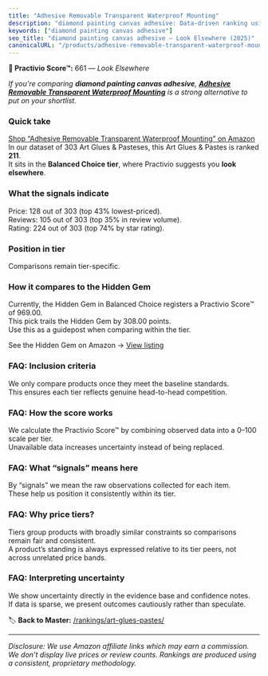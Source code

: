 ```yaml
---
title: "Adhesive Removable Transparent Waterproof Mounting"
description: "diamond painting canvas adhesive: Data-driven ranking using the Practivio Score™. Positioned by quality, value, demand, findability, momentum."
keywords: ["diamond painting canvas adhesive"]
seo_title: "diamond painting canvas adhesive — Look Elsewhere (2025)"
canonicalURL: "/products/adhesive-removable-transparent-waterproof-mounting-B08VVJPK1J/"
---
```


**🚫 Practivio Score™:** 661 — _Look Elsewhere_


*If you're comparing **diamond painting canvas adhesive**, **[Adhesive Removable Transparent Waterproof Mounting](https://www.amazon.com/dp/B08VVJPK1J?tag=practivio-20)** is a strong alternative to put on your shortlist.*
### Quick take
[Shop “Adhesive Removable Transparent Waterproof Mounting” on Amazon](https://www.amazon.com/dp/B08VVJPK1J?tag=practivio-20)
In our dataset of 303 Art Glues & Pasteses, this Art Glues & Pastes is ranked **211**.  
It sits in the **Balanced Choice tier**, where Practivio suggests you **look elsewhere**.

### What the signals indicate
Price: 128 out of 303 (top 43% lowest-priced).  
Reviews: 105 out of 303 (top 35% in review volume).  
Rating: 224 out of 303 (top 74% by star rating).  

### Position in tier
Comparisons remain tier-specific.

### How it compares to the Hidden Gem
Currently, the Hidden Gem in Balanced Choice registers a Practivio Score™ of 969.00.  
This pick trails the Hidden Gem by 308.00 points.  
Use this as a guidepost when comparing within the tier.  

See the Hidden Gem on Amazon → [View listing](https://www.amazon.com/dp/B0013CDGT6?tag=practivio-20)

### FAQ: Inclusion criteria
We only compare products once they meet the baseline standards.  
This ensures each tier reflects genuine head-to-head competition.

### FAQ: How the score works
We calculate the Practivio Score™ by combining observed data into a 0–100 scale per tier.  
Unavailable data increases uncertainty instead of being replaced.

### FAQ: What “signals” means here
By “signals” we mean the raw observations collected for each item.  
These help us position it consistently within its tier.

### FAQ: Why price tiers?
Tiers group products with broadly similar constraints so comparisons remain fair and consistent.  
A product’s standing is always expressed relative to its tier peers, not across unrelated price bands.

### FAQ: Interpreting uncertainty
We show uncertainty directly in the evidence base and confidence notes.  
If data is sparse, we present outcomes cautiously rather than speculate.


🏷️ **Back to Master:** [/rankings/art-glues-pastes/](/rankings/art-glues-pastes/)

---
_Disclosure: We use Amazon affiliate links which may earn a commission. We don’t display live prices or review counts. Rankings are produced using a consistent, proprietary methodology._
